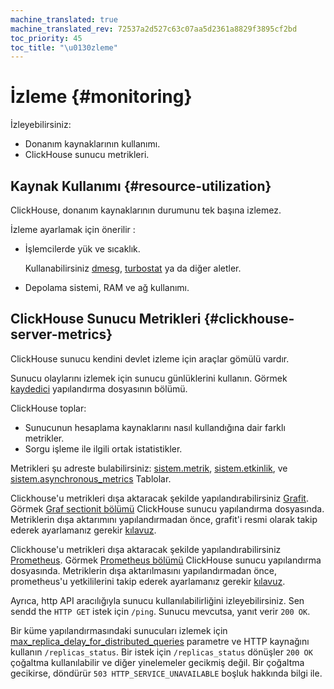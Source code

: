 ```yaml
---
machine_translated: true
machine_translated_rev: 72537a2d527c63c07aa5d2361a8829f3895cf2bd
toc_priority: 45
toc_title: "\u0130zleme"
---
```


# İzleme {#monitoring}

İzleyebilirsiniz:

-   Donanım kaynaklarının kullanımı.
-   ClickHouse sunucu metrikleri.

## Kaynak Kullanımı {#resource-utilization}

ClickHouse, donanım kaynaklarının durumunu tek başına izlemez.

İzleme ayarlamak için önerilir :

-   İşlemcilerde yük ve sıcaklık.

    Kullanabilirsiniz [dmesg](https://en.wikipedia.org/wiki/Dmesg), [turbostat](https://www.linux.org/docs/man8/turbostat.html) ya da diğer aletler.

-   Depolama sistemi, RAM ve ağ kullanımı.

## ClickHouse Sunucu Metrikleri {#clickhouse-server-metrics}

ClickHouse sunucu kendini devlet izleme için araçlar gömülü vardır.

Sunucu olaylarını izlemek için sunucu günlüklerini kullanın. Görmek [kaydedici](server-configuration-parameters/settings.md#server_configuration_parameters-logger) yapılandırma dosyasının bölümü.

ClickHouse toplar:

-   Sunucunun hesaplama kaynaklarını nasıl kullandığına dair farklı metrikler.
-   Sorgu işleme ile ilgili ortak istatistikler.

Metrikleri şu adreste bulabilirsiniz: [sistem.metrik](../operations/system-tables.md#system_tables-metrics), [sistem.etkinlik](../operations/system-tables.md#system_tables-events), ve [sistem.asynchronous_metrics](../operations/system-tables.md#system_tables-asynchronous_metrics) Tablolar.

Clickhouse'u metrikleri dışa aktaracak şekilde yapılandırabilirsiniz [Grafit](https://github.com/graphite-project). Görmek [Graf sectionit bölümü](server-configuration-parameters/settings.md#server_configuration_parameters-graphite) ClickHouse sunucu yapılandırma dosyasında. Metriklerin dışa aktarımını yapılandırmadan önce, grafit'i resmi olarak takip ederek ayarlamanız gerekir [kılavuz](https://graphite.readthedocs.io/en/latest/install.html).

Clickhouse'u metrikleri dışa aktaracak şekilde yapılandırabilirsiniz [Prometheus](https://prometheus.io). Görmek [Prometheus bölümü](server-configuration-parameters/settings.md#server_configuration_parameters-prometheus) ClickHouse sunucu yapılandırma dosyasında. Metriklerin dışa aktarılmasını yapılandırmadan önce, prometheus'u yetkililerini takip ederek ayarlamanız gerekir [kılavuz](https://prometheus.io/docs/prometheus/latest/installation/).

Ayrıca, http API aracılığıyla sunucu kullanılabilirliğini izleyebilirsiniz. Sen sendd the `HTTP GET` istek için `/ping`. Sunucu mevcutsa, yanıt verir `200 OK`.

Bir küme yapılandırmasındaki sunucuları izlemek için [max_replica_delay_for_distributed_queries](settings/settings.md#settings-max_replica_delay_for_distributed_queries) parametre ve HTTP kaynağını kullanın `/replicas_status`. Bir istek için `/replicas_status` dönüşler `200 OK` çoğaltma kullanılabilir ve diğer yinelemeler gecikmiş değil. Bir çoğaltma gecikirse, döndürür `503 HTTP_SERVICE_UNAVAILABLE` boşluk hakkında bilgi ile.
